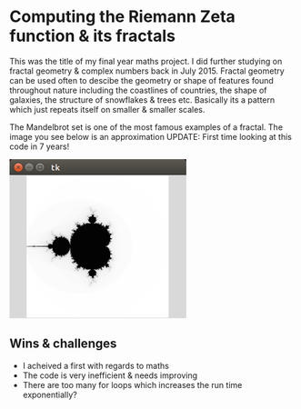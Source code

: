 
# Computing the Riemann Zeta function & its fractals
This was the title of my final year maths project.
I did further studying on fractal geometry & complex numbers
back in July 2015. 
Fractal geometry can be used often to descibe the geometry or shape of features
found throughout nature
including the coastlines of countries, the shape of galaxies, the structure of snowflakes & trees etc.
Basically its a pattern which just repeats itself on smaller & smaller scales. 

The Mandelbrot set is one of the most famous examples of a fractal. The image you see below is an approximation
UPDATE: First time looking at this code in 7 years!


![Alt text](mandelbrot.png?raw=true "Optional Title")

## Wins & challenges
- I acheived a first with regards to maths
- The code is very inefficient & needs improving 
- There are too many for loops which increases the run time exponentially?
